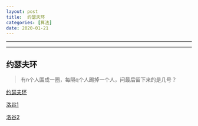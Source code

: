 ```yaml
---
layout: post
title:  约瑟夫环
categories: [算法]
date: 2020-01-21
---
```


***
***

## 约瑟夫环

> 有n个人围成一圈，每隔q个人踢掉一个人，问最后留下来的是几号？

[约瑟夫环](https://www.zhihu.com/question/358255792/answer/974983270)

[洛谷1](https://www.luogu.com.cn/problem/P1996)

[洛谷2](https://www.luogu.com.cn/problem/P1145)

